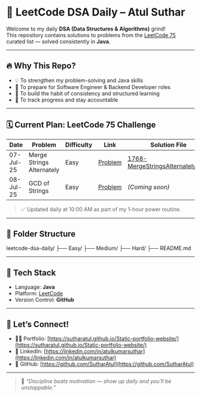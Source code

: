 # 📘 LeetCode DSA Daily – Atul Suthar

Welcome to my daily **DSA (Data Structures & Algorithms)** grind!  
This repository contains solutions to problems from the [LeetCode 75](https://leetcode.com/study-plan/leetcode-75/) curated list — solved consistently in **Java**.

---

## 🔥 Why This Repo?

- 💡 To strengthen my problem-solving and Java skills
- 💼 To prepare for Software Engineer & Backend Developer roles
- 🔁 To build the habit of consistency and structured learning
- 🚀 To track progress and stay accountable

---

## 🗓️ Current Plan: **LeetCode 75 Challenge**

| Date       | Problem                          | Difficulty | Link                                                                 | Solution File                                       |
|------------|----------------------------------|------------|----------------------------------------------------------------------|-----------------------------------------------------|
| 07-Jul-25  | Merge Strings Alternately        | Easy       | [Problem](https://leetcode.com/problems/merge-strings-alternately/) | [1768-MergeStringsAlternately.java](Easy/1768-MergeStringsAlternately.java) |
| 08-Jul-25  | GCD of Strings                   | Easy       | [Problem](https://leetcode.com/problems/greatest-common-divisor-of-strings/) | _(Coming soon)_ |

> ✅ Updated daily at 10:00 AM as part of my 1-hour power routine.

---

## 📁 Folder Structure

leetcode-dsa-daily/
├── Easy/
├── Medium/
├── Hard/
├── README.md


---

## 🧠 Tech Stack

- Language: **Java**
- Platform: [LeetCode](https://leetcode.com/)
- Version Control: **GitHub**

---

## 🙌 Let’s Connect!

- 👨‍💻 Portfolio: [https://sutharatul.github.io/Static-portfolio-website/](https://sutharatul.github.io/Static-portfolio-website/)
- 💼 LinkedIn: [https://linkedin.com/in/atulkumarsuthar](https://linkedin.com/in/atulkumarsuthar)
- 🧠 GitHub: [https://github.com/SutharAtul](https://github.com/SutharAtul)

---

> 🧩 _“Discipline beats motivation — show up daily and you’ll be unstoppable.”_
